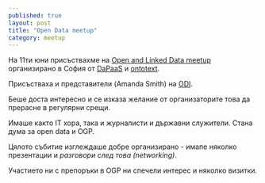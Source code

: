 ```yaml
---
published: true
layout: post
title: "Open Data meetup"
category: meetup
---
```


На 11ти юни присъствахме на [Open and Linked Data meetup](https://www.eventbrite.co.uk/e/open-and-linked-data-dapaas-meetup-sofia-11th-june-2014-tickets-11840239475)
организирано в София от [DaPaaS](http://project.dapaas.eu/) и [ontotext](http://www.ontotext.com/).

Присъстваха и представители (Amanda Smith) на [ODI](http://theodi.org/).

Беше доста интересно и се изказа желание от организаторите това да прерасне в регулярни срещи.

Имаше както IT хора, така и журналисти и държавни служители. Стана дума за open data и OGP.

Цялото събитие изглеждаше добре организирано - имапе няколко презентации и *разговори след това (networking)*.

Участието ни с препоръки в OGP ни спечели интерес и няколко визитки.